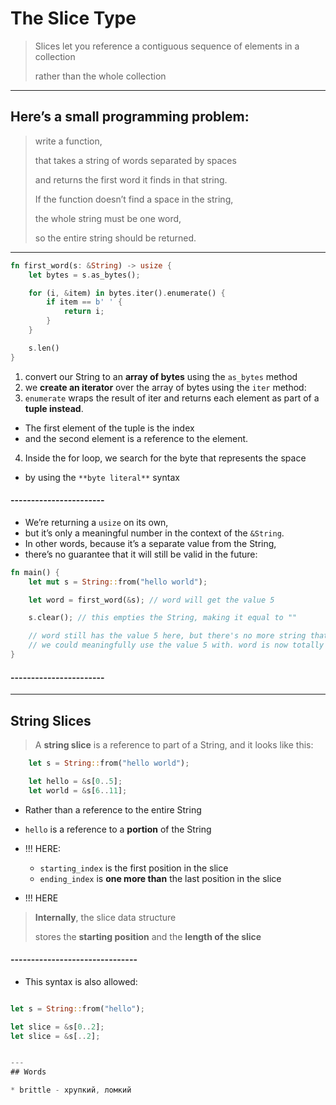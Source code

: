 # The Slice Type
> Slices let you reference a contiguous sequence of elements in a collection
> 
> rather than the whole collection


----
## Here’s a small programming problem:
> write a function,
> 
> that takes a string of words separated by spaces
> 
> and returns the first word it finds in that string.
> 
> If the function doesn’t find a space in the string,
> 
> the whole string must be one word,
> 
> so the entire string should be returned.


----
```rust
fn first_word(s: &String) -> usize {
    let bytes = s.as_bytes();

    for (i, &item) in bytes.iter().enumerate() {
        if item == b' ' {
            return i;
        }
    }

    s.len()
}
```

1) convert our String to an **array of bytes** using the `as_bytes` method
2) we **create an iterator** over the array of bytes using the `iter` method:
3) `enumerate` wraps the result of iter and returns each element as part of a **tuple instead**.
  - The first element of the tuple is the index
  - and the second element is a reference to the element.
4) Inside the for loop, we search for the byte that represents the space
  -  by using the `**byte literal**` syntax


#### -----------------------

 * We’re returning a `usize` on its own,
 * but it’s only a meaningful number in the context of the `&String`.
 * In other words, because it’s a separate value from the String,
 * there’s no guarantee that it will still be valid in the future:

```rust
fn main() {
    let mut s = String::from("hello world");

    let word = first_word(&s); // word will get the value 5

    s.clear(); // this empties the String, making it equal to ""

    // word still has the value 5 here, but there's no more string that
    // we could meaningfully use the value 5 with. word is now totally invalid!
}
```

#### -----------------------


---
## String Slices
> A **string slice** is a reference to part of a String, and it looks like this:

```rust
    let s = String::from("hello world");

    let hello = &s[0..5];
    let world = &s[6..11];
```

* Rather than a reference to the entire String
* `hello` is a reference to a **portion** of the String

* !!! HERE:
  - `starting_index` is the first position in the slice 
  - `ending_index` is **one more than** the last position in the slice

* !!! HERE
>  **Internally**, the slice data structure
>  
>  stores the **starting position** and the **length of the slice**


#### -------------------------------
* This syntax is also allowed:

```rust

let s = String::from("hello");

let slice = &s[0..2];
let slice = &s[..2];


---
## Words

* brittle - хрупкий, ломкий
